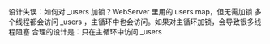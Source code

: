
设计失误：如何对 _users 加锁？WebServer 里用的 users map，但无需加锁
多个线程都会访问 _users
，主循环中也会访问。如果对主循环加锁，会导致很多线程阻塞
合理的设计是：只在主循环中访问 _users
